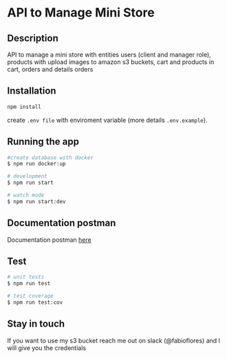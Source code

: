 # API to Manage Mini Store

## Description

API to manage a mini store with entities users (client and manager role), products with upload images to amazon s3 buckets, cart and products in cart, orders and details orders

## Installation

```bash
npm install
```

create `.env file` with enviroment variable (more details `.env.example`).

## Running the app

```bash
#create database with docker
$ npm run docker:up

# development
$ npm run start

# watch mode
$ npm run start:dev

```

## Documentation postman

Documentation postman [here](https://documenter.getpostman.com/view/24300106/2s93sjVozH)

## Test

```bash
# unit tests
$ npm run test

# test coverage
$ npm run test:cov
```

## Stay in touch

If you want to use my s3 bucket reach me out on slack (@fabioflores) and I will give you the credentials

